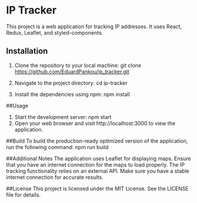 # IP Tracker

This project is a web application for tracking IP addresses. It uses React, Redux, Leaflet, and styled-components.

## Installation

1. Clone the repository to your local machine:
git clone https://github.com/EduardPankou/ip_tracker.git

2. Navigate to the project directory:
cd ip-tracker

3. Install the dependencies using npm:
npm install

##Usage
1. Start the development server:
npm start
2. Open your web browser and visit http://localhost:3000 to view the application.

##Build
To build the production-ready optimized version of the application, run the following command:
npm run build

##Additional Notes
The application uses Leaflet for displaying maps. Ensure that you have an internet connection for the maps to load properly.
The IP tracking functionality relies on an external API. Make sure you have a stable internet connection for accurate results.

##License
This project is licensed under the MIT License. See the LICENSE file for details.
